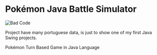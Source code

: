 # Pokémon Java Battle Simulator

![Bad Code](https://img.shields.io/badge/Bad-Code-informational.svg)

Project have many portuguese data, is just to show one of my first Java Swing projects.

Pokémon Turn Based Game in Java Language
